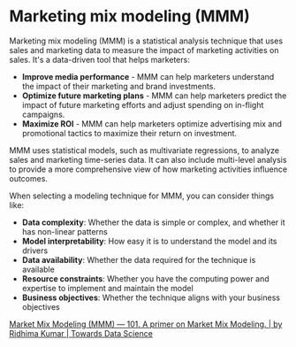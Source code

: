 # Marketing mix modeling (MMM)

Marketing mix modeling (MMM) is a statistical analysis technique that uses sales and marketing data to measure the impact of marketing activities on sales. It's a data-driven tool that helps marketers:

- **Improve media performance** - MMM can help marketers understand the impact of their marketing and brand investments.
- **Optimize future marketing plans** - MMM can help marketers predict the impact of future marketing efforts and adjust spending on in-flight campaigns.
- **Maximize ROI** - MMM can help marketers optimize advertising mix and promotional tactics to maximize their return on investment.

MMM uses statistical models, such as multivariate regressions, to analyze sales and marketing time-series data. It can also include multi-level analysis to provide a more comprehensive view of how marketing activities influence outcomes.

When selecting a modeling technique for MMM, you can consider things like:

- **Data complexity**: Whether the data is simple or complex, and whether it has non-linear patterns
- **Model interpretability**: How easy it is to understand the model and its drivers
- **Data availability**: Whether the data required for the technique is available
- **Resource constraints**: Whether you have the computing power and expertise to implement and maintain the model
- **Business objectives**: Whether the technique aligns with your business objectives

[Market Mix Modeling (MMM) — 101. A primer on Market Mix Modeling. | by Ridhima Kumar | Towards Data Science](https://towardsdatascience.com/market-mix-modeling-mmm-101-3d094df976f9)
